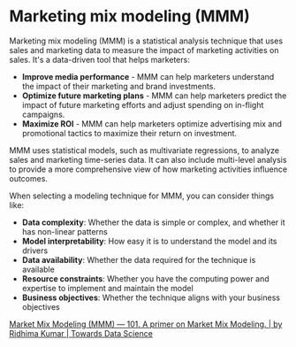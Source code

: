 # Marketing mix modeling (MMM)

Marketing mix modeling (MMM) is a statistical analysis technique that uses sales and marketing data to measure the impact of marketing activities on sales. It's a data-driven tool that helps marketers:

- **Improve media performance** - MMM can help marketers understand the impact of their marketing and brand investments.
- **Optimize future marketing plans** - MMM can help marketers predict the impact of future marketing efforts and adjust spending on in-flight campaigns.
- **Maximize ROI** - MMM can help marketers optimize advertising mix and promotional tactics to maximize their return on investment.

MMM uses statistical models, such as multivariate regressions, to analyze sales and marketing time-series data. It can also include multi-level analysis to provide a more comprehensive view of how marketing activities influence outcomes.

When selecting a modeling technique for MMM, you can consider things like:

- **Data complexity**: Whether the data is simple or complex, and whether it has non-linear patterns
- **Model interpretability**: How easy it is to understand the model and its drivers
- **Data availability**: Whether the data required for the technique is available
- **Resource constraints**: Whether you have the computing power and expertise to implement and maintain the model
- **Business objectives**: Whether the technique aligns with your business objectives

[Market Mix Modeling (MMM) — 101. A primer on Market Mix Modeling. | by Ridhima Kumar | Towards Data Science](https://towardsdatascience.com/market-mix-modeling-mmm-101-3d094df976f9)
